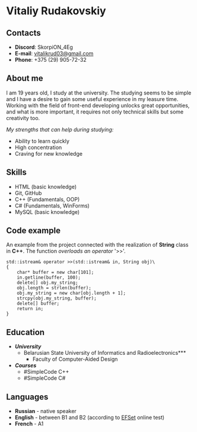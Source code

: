 # Vitaliy Rudakovskiy

## Contacts 

* **Discord**: SkorpiON_4Eg
* **E-mail**: vitalikrud03@gmail.com
* **Phone**: +375 (29) 905-72-32

## About me

I am 19 years old, I study at the university. The studying seems to be simple and I have a desire to gain some useful experience in my leasure time. Working with the field of front-end developing unlocks great opportunities, and what is more important, it requires not only technical skills but some creativity too. 

_My strengths that can help during studying:_
   - Ability to learn quickly
   - High concentration
   - Craving for new knowledge

## Skills

- HTML (basic knowledge)
- Git, GitHub
- C++ (Fundamentals, OOP)
- C# (Fundamentals, WinForms)
- MySQL (basic knowledge)

## Code example

An example from the project connected with the realization of **String** class in **C++**. The function _overloads an operator_ '>>'. 
```
std::istream& operator >>(std::istream& in, String obj)\
{
	char* buffer = new char[101];
	in.getline(buffer, 100);
	delete[] obj.my_string;
	obj.length = strlen(buffer);
	obj.my_string = new char[obj.length + 1];
	strcpy(obj.my_string, buffer);
	delete[] buffer;
	return in;
}
```

## Education

- ***University***
   - Belarusian State University of Informatics and Radioelectronics***
      - Faculty of Computer-Aided Design
- ***Courses***
   - \#SimpleCode C++
   - \#SimpleCode C#

## Languages

- **Russian** - native speaker
- **English** - between B1 and B2 (according to [EFSet](www.efset.org) online test)
- **French** - A1